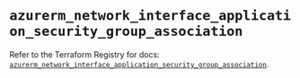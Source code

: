 # `azurerm_network_interface_application_security_group_association`

Refer to the Terraform Registry for docs: [`azurerm_network_interface_application_security_group_association`](https://registry.terraform.io/providers/hashicorp/azurerm/3.113.0/docs/resources/network_interface_application_security_group_association).
